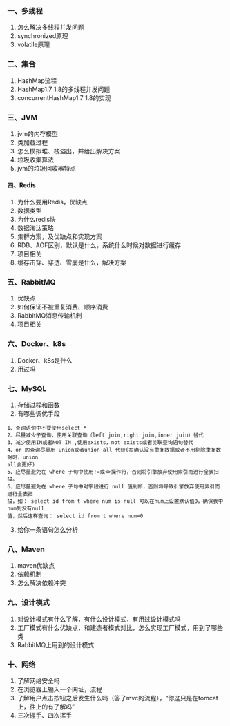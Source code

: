 ### 一、多线程

1. 怎么解决多线程并发问题
2. synchronized原理
3. volatile原理



### 二、集合

1. HashMap流程
2. HashMap1.7 1.8的多线程并发问题
3. concurrentHashMap1.7 1.8的实现



### 三、JVM

1. jvm的内存模型
2. 类加载过程
3. 怎么模拟堆、栈溢出，并给出解决方案
4. 垃圾收集算法
5. jvm的垃圾回收器特点



#### 四、Redis

1. 为什么要用Redis，优缺点
2. 数据类型
3. 为什么redis快
4. 数据淘汰策略
5. 集群方案，及优缺点和实现方案
6. RDB、AOF区别，默认是什么，系统什么时候对数据进行缓存
7. 项目相关
8. 缓存击穿、穿透、雪崩是什么，解决方案





### 五、RabbitMQ

1. 优缺点
2. 如何保证不被重复消费、顺序消费
3. RabbitMQ消息传输机制
4. 项目相关



### 六、Docker、k8s

1. Docker、k8s是什么
2. 用过吗



### 七、MySQL

1. 存储过程和函数
2. 有哪些调优手段

```text
1、查询语句中不要使用select *
2、尽量减少子查询，使用关联查询（left join,right join,inner join）替代
3、减少使用IN或者NOT IN ,使用exists，not exists或者关联查询语句替代
4、or 的查询尽量用 union或者union all 代替(在确认没有重复数据或者不用剔除重复数据时，union
all会更好)
5、应尽量避免在 where 子句中使用!=或<>操作符，否则将引擎放弃使用索引而进行全表扫描。
6、应尽量避免在 where 子句中对字段进行 null 值判断，否则将导致引擎放弃使用索引而进行全表扫
描，如： select id from t where num is null 可以在num上设置默认值0，确保表中num列没有null
值，然后这样查询： select id from t where num=0
```



3. 给你一条语句怎么分析



### 八、Maven

1. maven优缺点
2. 依赖机制
3. 怎么解决依赖冲突



### 九、设计模式

1. 对设计模式有什么了解，有什么设计模式，有用过设计模式吗
2. 工厂模式有什么优缺点，和建造者模式对比，怎么实现工厂模式，用到了哪些类
3. RabbitMQ上用到的设计模式





### 十、网络

1. 了解网络安全吗
2. 在浏览器上输入一个网址，流程
3. 了解用户点击按钮之后发生什么吗（答了mvc的流程），“你这只是在tomcat上，往上的有了解吗”
4. 三次握手、四次挥手